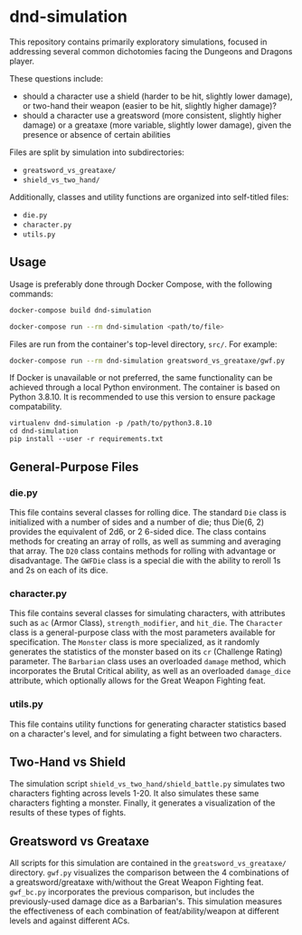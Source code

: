 # dnd-simulation

This repository contains primarily exploratory simulations, focused in addressing several common dichotomies facing the Dungeons and Dragons player.

These questions include:
* should a character use a shield (harder to be hit, slightly lower damage), or two-hand their weapon (easier to be hit, slightly higher damage)?
* should a character use a greatsword (more consistent, slightly higher damage) or a greataxe (more variable, slightly lower damage), given the presence or absence of certain abilities

Files are split by simulation into subdirectories:
* `greatsword_vs_greataxe/`
* `shield_vs_two_hand/`

Additionally, classes and utility functions are organized into self-titled files:

* `die.py`
* `character.py`
* `utils.py`

## Usage

Usage is preferably done through Docker Compose, with the following commands:

```sh
docker-compose build dnd-simulation
```

```sh
docker-compose run --rm dnd-simulation <path/to/file>
```

Files are run from the container's top-level directory, `src/`. For example: 

```sh
docker-compose run --rm dnd-simulation greatsword_vs_greataxe/gwf.py
```

If Docker is unavailable or not preferred, the same functionality can be achieved through a local Python environment. The container is based on Python 3.8.10. It is recommended to use this version to ensure package compatability.

```
virtualenv dnd-simulation -p /path/to/python3.8.10
cd dnd-simulation
pip install --user -r requirements.txt
```

## General-Purpose Files

### die.py

This file contains several classes for rolling dice. The standard `Die` class is initialized with a number of sides and a number of die; thus Die(6, 2) provides the equivalent of 2d6, or 2 6-sided dice. The class contains methods for creating an array of rolls, as well as summing and averaging that array. The `D20` class contains methods for rolling with advantage or disadvantage. The `GWFDie` class is a special die with the ability to reroll 1s and 2s on each of its dice.

### character.py

This file contains several classes for simulating characters, with attributes such as `ac` (Armor Class), `strength_modifier`, and `hit_die`. The `Character` class is a general-purpose class with the most parameters available for specification. The `Monster` class is more specialized, as it randomly generates the statistics of the monster based on its `cr` (Challenge Rating) parameter. The `Barbarian` class uses an overloaded `damage` method, which incorporates the Brutal Critical ability, as well as an overloaded `damage_dice` attribute, which optionally allows for the Great Weapon Fighting feat.

### utils.py

This file contains utility functions for generating character statistics based on a character's level, and for simulating a fight between two characters.

## Two-Hand vs Shield

The simulation script `shield_vs_two_hand/shield_battle.py` simulates two characters fighting across levels 1-20. It also simulates these same characters fighting a monster. Finally, it generates a visualization of the results of these types of fights.

## Greatsword vs Greataxe

All scripts for this simulation are contained in the `greatsword_vs_greataxe/` directory. `gwf.py` visualizes the comparison between the 4 combinations of a greatsword/greataxe with/without the Great Weapon Fighting feat. `gwf_bc.py` incorporates the previous comparison, but includes the previously-used damage dice as a Barbarian's. This simulation measures the effectiveness of each combination of feat/ability/weapon at different levels and against different ACs.
